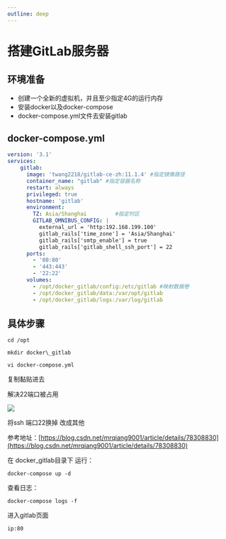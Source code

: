 ```yaml
---
outline: deep
---
```


# 搭建GitLab服务器
## 环境准备
*   创建一个全新的虚拟机，并且至少指定4G的运行内存
*   安装docker以及docker-compose
*   docker-compose.yml文件去安装gitlab

## docker-compose.yml

```yml
version: '3.1'
services:
    gitlab:
      image: 'twang2218/gitlab-ce-zh:11.1.4' #指定镜像路径
      container_name: "gitlab" #指定容器名称
      restart: always
      privileged: true
      hostname: 'gitlab'
      environment:
        TZ: Asia/Shanghai         #指定时区
        GITLAB_OMNIBUS_CONFIG: |
          external_url = 'http:192.168.199.100'
          gitlab_rails['time_zone'] = 'Asia/Shanghai'
          gitlab_rails['smtp_enable'] = true
          gitlab_rails['gitlab_shell_ssh_port'] = 22
      ports:
        - '80:80'
        - '443:443'
        - '22:22'
      volumes:
        - /opt/docker_gitlab/config:/etc/gitlab #映射数据卷
        - /opt/docker_gitlab/data:/var/opt/gitlab
        - /opt/docker_gitlab/logs:/var/log/gitlab
```



## 具体步骤

```shell
cd /opt

mkdir docker\_gitlab

vi docker-compose.yml
```

复制黏贴进去

解决22端口被占用

![](https://raw.gitmirror.com/KwFruit/basic-picture-service/note-v1.0.0/img/202309141444097.png)

将ssh 端口22换掉 改成其他

参考地址：[https://blog.csdn.net/mrqiang9001/article/details/78308830](https://blog.csdn.net/mrqiang9001/article/details/78308830)

 在 docker\_gitlab目录下 运行：

```shell
docker-compose up -d
```

查看日志：

```shell
docker-compose logs -f
```

进入gitlab页面 

```shell
ip:80
```

